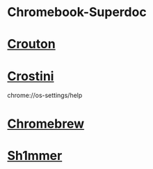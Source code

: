 # Chromebook-Superdoc

# [Crouton](https://github.com/dnschneid/crouton)

# [Crostini](chrome://os-settings/help) 

chrome://os-settings/help

# [Chromebrew](https://github.com/chromebrew/chromebrew)

# [Sh1mmer](https://github.com/MercuryWorkshop/sh1mmer)
